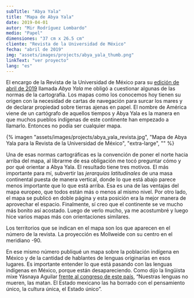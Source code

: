 ```yaml
---
subTitle: "Abya Yala"
title: "Mapa de Abya Yala"
date: 2019-04-01
autor: "Mir Rodríguez Lombardo"
medio: "Papel"
dimensiones: "37 cm x 26.5 cm"
cliente: "Revista de la Universidad de México"
fecha: "abril de 2019"
img: "assets/images/projects/abya_yala_thumb.png"
linkText: "ver proyecto"
lang: "es"
---
```


El encargo de la Revista de la Universidad de México para su [edición de abril de 2019](https://www.revistadelauniversidad.mx/releases/3bade7b2-f114-4b19-954a-2ad1e7086578/abya-yala) llamada _Abya Yala_ me obligó a cuestionar algunas de las normas de la cartografía. Los mapas como los conocemos hoy tienen su origen con la necesidad de cartas de navegación para surcar los mares y de declarar propiedad sobre tierras ajenas en papel. El nombre de América viene de un cartógrafo de aquellos tiempos y Abya Yala es la manera en que muchos pueblos indígenas de este continente han empezado a llamarlo. Entonces no podía ser cualquier mapa.

{% imagen "assets/images/projects/abya_yala_revista.jpg", "Mapa de Abya Yala para la Revista de la Universidad de México", "extra-large", "" %}

Una de esas normas cartográficas es la convención de poner el norte hacia arriba del mapa, al librarme de esa obligación me tocó preguntar cómo y por qué orientar a Abya Yala. El resultado tiene tres motivos. El más importante para mí, subvertir las _jerarquías latitudinales_ de una masa continental puesta de manera vertical, donde lo que está abajo parece menos importante que lo que está arriba. Esa es una de las ventajas del mapa europeo, que todos están más o menos al mismo nivel. Por otro lado, el mapa se publicó en doble página y esta posición era la mejor manera de aprovechar el espacio. Finalmente, sí creo que el continente se ve mucho más bonito así acostado. Luego de verlo mucho, ya me acostumbré y luego hice varios mapas más con orientaciones similares.

Los territorios que se indican en el mapa son los que aparecen en el número de la revista. La proyección es Mollweide con su centro en el meridiano -90.

En ese mismo número publiqué un mapa sobre la población indígena en México y de la cantidad de hablantes de lenguas originarias en esos lugares. Es importante entender lo que está pasando con las lenguas indígenas en México, porque están desapareciendo. Como dijo la lingüista mixe Yásnaya Aguilar [frente al congreso de este país](https://youtu.be/UypSzBTIIz0?si=h_OQqIQ8D3ujjM7S), “Nuestras lenguas no mueren, las matan. El Estado mexicano las ha borrado con el pensamiento único, la cultura única, el Estado único”.
